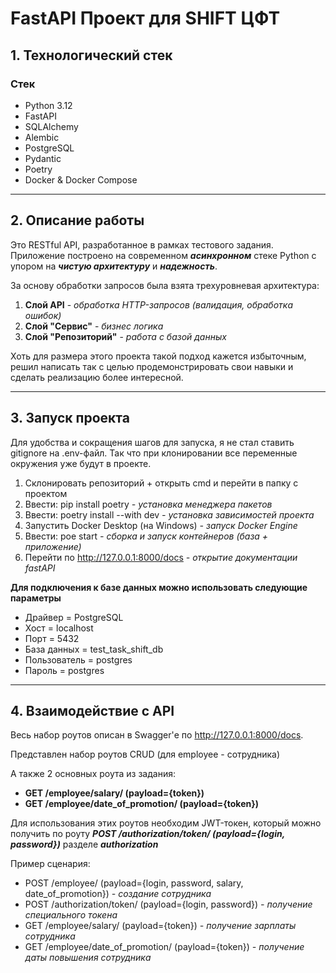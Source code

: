 # FastAPI Проект для SHIFT ЦФТ

## 1. Технологический стек

### Стек
- Python 3.12
- FastAPI
- SQLAlchemy
- Alembic
- PostgreSQL
- Pydantic
- Poetry
- Docker & Docker Compose

---

## 2. Описание работы

Это RESTful API, разработанное в рамках тестового задания. Приложение построено на современном ***асинхронном*** стеке Python с упором на ***чистую архитектуру*** и ***надежность***.

За основу обработки запросов была взята трехуровневая архитектура:
1) **Слой API** - *обработка HTTP-запросов (валидация, обработка ошибок)*
2) **Слой "Сервис"** - *бизнес логика*
3) **Слой "Репозиторий"** - *работа с базой данных*

Хоть для размера этого проекта такой подход кажется избыточным, решил написать так с целью продемонстрировать свои навыки и сделать реализацию более интересной.

---

## 3. Запуск проекта
Для удобства и сокращения шагов для запуска, я не стал ставить gitignore на .env-файл. Так что при клонировании все переменные окружения уже будут в проекте.
1) Склонировать репозиторий + открыть cmd и перейти в папку с проектом
2) Ввести: pip install poetry *- установка менеджера пакетов*
3) Ввести: poetry install --with dev *- установка зависимостей проекта* 
4) Запустить Docker Desktop (на Windows) *- запуск Docker Engine*
5) Ввести: poe start *- сборка и запуск контейнеров (база + приложение)*
6) Перейти по http://127.0.0.1:8000/docs *- открытие документации fastAPI*

**Для подключения к базе данных можно использовать следующие параметры**
- Драйвер = PostgreSQL
- Хост = localhost
- Порт = 5432
- База данных = test_task_shift_db
- Пользователь = postgres
- Пароль = postgres

---

## 4. Взаимодействие с API

Весь набор роутов описан в Swagger'е по http://127.0.0.1:8000/docs.

Представлен набор роутов CRUD (для employee - сотрудника)

А также 2 основных роута из задания:

- **GET /employee/salary/ (payload={token})**
- **GET /employee/date_of_promotion/ (payload={token})**

Для использования этих роутов необходим JWT-токен, который можно получить по роуту ***POST /authorization/token/ (payload={login, password})***  разделе ***authorization***

Пример сценария:

- POST /employee/ (payload={login, password, salary, date_of_promotion}) *- создание сотрудника*
- POST /authorization/token/ (payload={login, password}) *- получение специального токена*
- GET /employee/salary/ (payload={token}) *- получение зарплаты сотрудника*
- GET /employee/date_of_promotion/ (payload={token}) *- получение даты повышения сотрудника*
